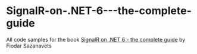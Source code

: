 # SignalR-on-.NET-6---the-complete-guide
All code samples for the book [SignalR on .NET 6 - the complete guide](https://leanpub.com/signalronnet6-thecompleteguide) by Fiodar Sazanavets

